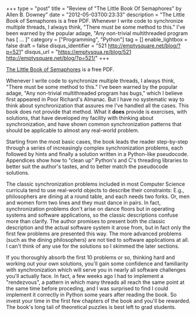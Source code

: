 +++
type = "post"
title = "Review of \"The Little Book Of Semaphores\" by Allen B. Downey"
date = "2012-05-03T00:23:33"
description = "The Little Book of Semaphores is a free PDF. Whenever I write code to synchronize multiple threads, I always think, \"There must be some method to this.\" I've been warned by the popular adage, \"Any non-trivial multithreaded program has [ ... ]"
category = ["Programming", "Python"]
tag = []
enable_lightbox = false
draft = false
disqus_identifier = "521 http://emptysquare.net/blog/?p=521"
disqus_url = "https://emptysqua.re/blog/521 http://emptysquare.net/blog/?p=521/"
+++

<p><a href="http://www.greenteapress.com/semaphores/downey08semaphores.pdf">The Little Book of
Semaphores</a>
is a free PDF.</p>
<p>Whenever I write code to synchronize multiple threads, I always think,
"There must be some method to this." I've been warned by the popular
adage, "Any non-trivial multithreaded program has bugs," which I believe
first appeared in Poor Richard's Almanac. But I have no systematic way
to think about synchronization that assures me I've handled all the
cases. This book does not provide that method. What it <strong>does</strong> provide
is exercises, with solutions, that have developed my facility with
thinking about synchronization, and have shown common synchronization
patterns that should be applicable to almost any real-world problem.</p>
<p>Starting from the most basic cases, the book leads the reader
step-by-step through a series of increasingly complex synchronization
problems, each followed by hints and finally a solution written in a
Python-like pseudocode. Appendices show how to "clean up" Python's and
C's threading libraries to better suit the author's tastes, and to
better match the pseudocode solutions.</p>
<p>The classic synchronization problems included in most Computer Science
curricula tend to use real-world objects to describe their constraints:
E.g., philosophers are dining at a round table, and each needs two
forks. Or, men and women form two lines and they must dance in pairs. In
fact, synchronization problems don't arise on dance floors but in
operating systems and software applications, so the classic descriptions
confuse more than clarify. The author promises to present both the
classic description and the actual software system it arose from, but in
fact only the first few problems are presented this way. The more
advanced problems (such as the dining philosophers) are not tied to
software applications at all. I can't think of any use for the solutions
so I skimmed the later sections.</p>
<p>If you thoroughly absorb the first 10 problems or so, thinking hard and
working out your own solutions, you'll gain some confidence and
familiarity with synchronization which will serve you in nearly all
software challenges you'll actually face. In fact, a few weeks ago I had
to implement a "rendezvous", a pattern in which many threads all reach
the same point at the same time before proceding, and I was surprised to
find I could implement it correctly in Python some years after reading
the book. So invest your time in the first few chapters of the book and
you'll be rewarded. The book's long tail of theoretical puzzles is best
left to grad students.</p>
